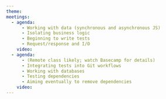 ```yaml
---
theme:
meetings:
  - agenda:
      - Working with data (synchronous and asynchronous JS)
      - Isolating business logic
      - Beginning to write tests
      - Request/response and I/O
    video:
  - agenda:
      - (Remote class likely; watch Basecamp for details)
      - Integrating tests into Git workflows
      - Working with databases
      - Testing dependencies
      - Aiming eventually to remove dependencies
    video:
---
```

